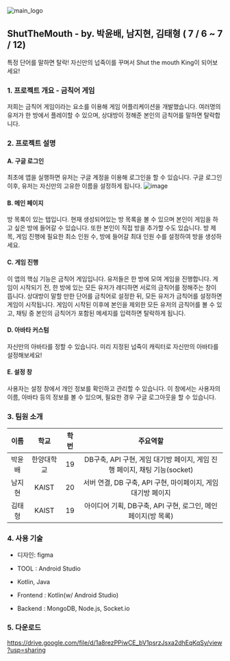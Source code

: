 ![main_logo](https://github.com/tylerkim1/ShutTheMouth/assets/61447161/c192c6bf-5150-4dc3-8bf7-5488506f69e2)

## ShutTheMouth - by. 박윤배, 남지현, 김태형 ( 7 / 6 ~ 7 / 12)

특정 단어를 말하면 탈락! 자신만의 넙죽이를 꾸며서 Shut the mouth King이 되어보세요!

### 1. 프로젝트 개요 - 금칙어 게임

저희는 금칙어 게임이라는 요소를 이용해 게임 어플리케이션을 개발했습니다. 여러명의 유저가 한 방에서 플레이할 수 있으며, 상대방이 정해준 본인의 금칙어를 말하면 탈락합니다.
 
### 2. 프로젝트 설명

#### A. 구글 로그인
최초에 앱을 실행하면 유저는 구글 계정을 이용해 로그인을 할 수 있습니다. 구글 로그인 이후, 유저는 자신만의 고유한 이름을 설정하게 됩니다.
![image](https://github.com/tylerkim1/ShutTheMouth/assets/61447161/615e5c39-5851-4ec4-b32b-1a3cece071c5)


#### B. 메인 페이지
방 목록이 있는 탭입니다. 현재 생성되어있는 방 목록을 볼 수 있으며 본인이 게임을 하고 싶은 방에 들어갈 수 있습니다. 또한 본인이 직접 방을 추가할 수도 있습니다. 방 제목, 게임 진행에 필요한 최소 인원 수, 방에 들어갈 최대 인원 수를 설정하여 방을 생성하세요.

#### C. 게임 진행
이 앱의 핵심 기능은 금칙어 게임입니다. 유저들은 한 방에 모여 게임을 진행합니다. 게임이 시작되기 전, 한 방에 있는 모든 유저가 레디하면 서로의 금칙어를 정해주는 창이 뜹니다.
상대방이 말할 만한 단어를 금칙어로 설정한 뒤, 모든 유저가 금칙어를 설정하면 게임이 시작됩니다. 게임이 시작된 이후에 본인을 제외한 모든 유저의 금칙어를 볼 수 있고, 채팅 중 본인의 금칙어가 포함된 메세지를 입력하면 탈락하게 됩니다.

#### D. 아바타 커스텀
자신만의 아바타를 정할 수 있습니다. 미리 지정된 넙죽이 캐릭터로 자신만의 아바타를 설정해보세요!

#### E. 설정 창
사용자는 설정 창에서 개인 정보를 확인하고 관리할 수 있습니다. 이 창에서는 사용자의 이름, 아바타 등의 정보를 볼 수 있으며, 필요한 경우 구글 로그아웃을 할 수 있습니다.

### 3. 팀원 소개

|이름|학교|학번|주요역할|
|:------:|:-----:|:-----:|:-----:|
|박윤배|한양대학교|19|DB구축, API 구현, 게임 대기방 페이지, 게임 진행 페이지, 채팅 기능(socket)|
|남지현|KAIST|20|서버 연결, DB 구축, API 구현, 마이페이지, 게임 대기방 페이지|
|김태형|KAIST|19|아이디어 기획, DB구축, API 구현, 로그인, 메인 페이지(방 목록)|

### 4. 사용 기술
- 디자인: figma
- TOOL : Android Studio
- Kotlin, Java

- Frontend : Kotlin(w/ Android Studio)
- Backend : MongoDB, Node.js, Socket.io
  

### 5. 다운로드
https://drive.google.com/file/d/1a8rezPPiwCE_bV1psrzJsxa2dhEqKqSy/view?usp=sharing
